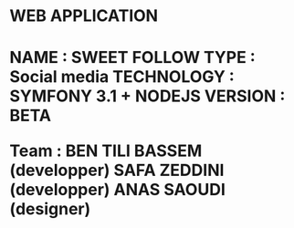 <h1>WEB APPLICATION<h1>
NAME : SWEET FOLLOW
TYPE : Social media
TECHNOLOGY : SYMFONY 3.1 + NODEJS
VERSION : BETA

Team : 
BEN TILI BASSEM (developper)
SAFA ZEDDINI (developper)
ANAS SAOUDI (designer)
